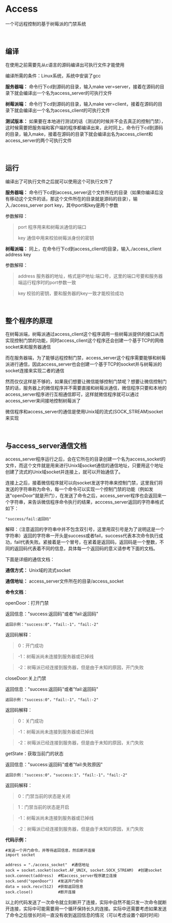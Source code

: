 # Access #

一个可远程控制的基于树莓派的门禁系统

</br>

## 编译 ##

在使用之前需要先从c语言的源码编译出可执行文件才能使用

编译所需的条件：Linux系统，系统中安装了gcc

**服务器端：**
命令行下cd到源码的目录，输入make ver=server，接着在源码的目录下就会编译出一个名为access_server的可执行文件


**树莓派端：**
命令行下cd到源码的目录，输入make ver=client，接着在源码的目录下就会编译出一个名为access_client的可执行文件

**测试版本：**
如果要在本地进行测试的话（测试的时候并不会去真正的控制门禁），这时候需要把服务端和客户端的程序都编译出来，此时同上，命令行下cd到源码的目录，输入make，接着在源码的目录下就会编译出名为access_client和access_server的两个可执行文件

</br>

## 运行 ##

编译出了可执行文件之后就可以使用这个可执行文件了

**服务器端：**
命令行下cd到access_server这个文件所在的目录（如果你编译后没有移动这个文件的话，那这个文件所在的目录就是源码的目录），输入./access_server port key，其中port和key是两个参数

参数解释：

> port 程序用来和树莓派通信的端口
> 
> key 通信中用来校验树莓派身份的密钥


**树莓派端：**
同上，在命令行下cd到access_client的目录，输入./access_client address key

参数解释：

> address 服务器的地址，格式是IP地址:端口号，这里的端口号要和服务器端运行程序时的port参数一致

> key 校验的密钥，要和服务器的key一致才能校验成功

<br/>

## 整个程序的原理 ##

在树莓派端，树莓派通过access_client这个程序调用一些树莓派提供的接口从而实现控制门禁的功能，同时access_client这个程序还会创建一个基于TCP的网络socket来和服务器通信

而在服务器端，为了能够远程控制门禁，access_server这个程序需要能够和树莓派进行通信，因此access_server也会创建一个基于TCP的socket并与树莓派的socket连接来实现二者的通信

然而仅仅这样是不够的，如果我们想要让微信能够控制门禁呢？想要让微信控制门禁的话，服务器上的微信程序并不需要直接和树莓派通信，微信程序只要和本地的access_server程序进行互相通信即可，这样就微信程序就可以通过access_server来间接地控制树莓派了

微信程序和access_server的通信是使用Unix域的流式(SOCK_STREAM)socket来实现

<br/>

## 与access_server通信文档 ##

access_server程序运行之后，会在它所在的目录创建一个名为access_socket的文件，而这个文件就是用来进行Unix域socket通信的通信地址，只要用这个地址创建了流式的Unix域socket并连接上，就可以开始通信了。

连接上之后，接着微信程序就可以向socket发送字符串来控制门禁，这里我们将发送的字符串称为命令，每一个命令可以实现一个控制门禁的功能（例如发送"openDoor"就是开门），在发送了命令之后，access_server程序也会返回来一个字符串，来告诉微信程序命令执行的结果，acccess_server返回的字符串格式如下：

    "success/fail:返回码"

解释：（注意返回的字符串中并不包含双引号，这里用双引号是为了说明这是一个字符串）返回的字符串一开头是success或者fail，success代表本次命令执行成功，fail代表失败。紧接着是一个冒号，在紧着是返回码，返回码是一个整数，不同的返回码代表着不同的信息，具体每一个返回码的意义请参考下面的文档。

下面是详细的通信文档：

**通信方式：** Unix域的流式socket

**通信地址：** access_server文件所在的目录/access_socket

**命令文档**：

openDoor：打开门禁

返回信息："success:返回码"或者"fail:返回码"

    返回示例："success:0"，"fail:-1"，"fail:-2"
    
返回码解释：

>0：开门成功

>-1：树莓派尚未连接到服务器或已掉线

>-2：树莓派已经连接到服务器，但是由于未知的原因，开门失败

closeDoor:关上门禁 

返回信息："success:返回码"或者"fail:返回码"

    返回示例："success:0"，"fail:-1"，"fail:-2"
    
返回码解释：

>0：关门成功

>-1：树莓派尚未连接到服务器或已掉线

>-2：树莓派已经连接到服务器，但是由于未知的原因，关门失败

getState：获取当前门的状态 

返回信息："success:返回码"或者"fail:失败原因"

    返回示例："success:0"，"success:1"，"fail:-1"，"fail:-2"
    
返回码解释：

>0：门禁当前的状态是关闭

>1：门禁当前的状态是开启

>-1：树莓派尚未连接到服务器或已掉线

>-2：树莓派已经连接到服务器，但是由于未知的原因，关门失败



**代码示例：**

    #发送一个开门命令，并等待返回信息，然后断开连接
	import socket

	address = "./access_socket"  #通信地址
	sock = socket.socket(socket.AF_UNIX, socket.SOCK_STREAM)  #创建socket
	sock.connect(address)  #和access_server程序建立连接
	sock.send("openDoor")  #发送开门命令
	data = sock.recv(512)  #获取返回信息
    sock.close()           #断开连接

以上的代码发送了一次命令就立刻断开了连接，实际中自然不能只发一次命令就断开连接，实际中可能需要用一个循环保持长久的连接。实际中还需要考虑如果发送了命令之后很长时间一直没有收到返回信息的情况（可以考虑设置个超时时间）





